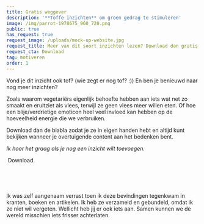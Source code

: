 ```yaml
---
title: Gratis weggever
description: '**Toffe inzichten** om groen gedrag te stimuleren'
image: /img/parrot-1978675_960_720.png
public: true
has_request: true
request_image: /uploads/mock-up-website.jpg
request_title: Meer van dit soort inzichten lezen? Download dan gratis het boekje.
request_cta: Download
tag: motiveren
order: 1
---
```


Vond je dit inzicht ook tof? (wie zegt er nog tof? :)) En ben je benieuwd naar nog meer inzichten?

Zoals waarom vegetari&euml;rs eigenlijk behoefte hebben aan iets wat net zo smaakt en eruitziet als vlees, terwijl ze geen vlees meer willen eten. Of hoe een blije/verdrietige emoticon heel veel invloed kan hebben op de hoeveelheid energie die we verbruiken.

Download dan de blabla zodat je ze in eigen handen hebt en altijd kunt bekijken wanneer je overtuigende content aan het bedenken bent.

*Ik hoor het graag als je nog een inzicht wilt toevoegen.*

&nbsp;Download.

&nbsp;

&nbsp;

Ik was zelf aangenaam verrast toen ik deze bevindingen tegenkwam in kranten, boeken en artikelen. Ik heb ze verzameld en gebundeld, omdat ik ze niet wil vergeten. Wellicht heb jij er ook iets aan. Samen kunnen we de wereld misschien iets frisser achterlaten.